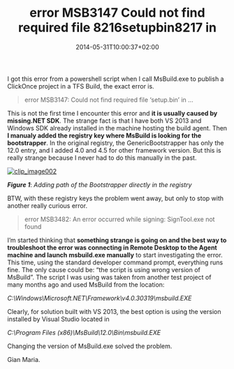 ﻿---
title: "error MSB3147 Could not find required file 8216setupbin8217 in"
description: ""
date: 2014-05-31T10:00:37+02:00
draft: false
tags: [Msbuild,Tfs]
categories: [Team Foundation Server]
---
I got this error from a powershell script when I call MsBuild.exe to publish a ClickOnce project in a TFS Build, the exact error is.

> error MSB3147: Could not find required file ‘setup.bin’ in …

This is not the first time I encounter this error and  **it is usually caused by missing.NET SDK**. The strange fact is that I have both VS 2013 and Windows SDK already installed in the machine hosting the build agent. Then  **I manualy added the registry key where MsBuild is looking for the bootstrapper**. In the original registry, the GenericBootstrapper has only the 12.0 entry, and I added 4.0 and 4.5 for other framework version. But this is really strange because I never had to do this manually in the past.

[![clip_image002](https://www.codewrecks.com/blog/wp-content/uploads/2014/05/clip_image002_thumb.jpg "clip_image002")](https://www.codewrecks.com/blog/wp-content/uploads/2014/05/clip_image002.jpg)

 ***Figure 1***: *Adding path of the Bootstrapper directly in the registry*

BTW, with these registry keys the problem went away, but only to stop with another really curious error.

> error MSB3482: An error occurred while signing: SignTool.exe not found

I’m started thinking that  **something strange is going on and the best way to troubleshoot the error was connecting in Remote Desktop to the Agent machine and launch msbuild.exe manually** to start investigating the error. This time, using the standard developer command prompt, everything runs fine. The only cause could be: “the script is using wrong version of MsBuild”. The script I was using was taken from another test project of many months ago and used MsBuild from the location:

*C:\Windows\Microsoft.NET\Framework\v4.0.30319\msbuild.EXE*

Clearly, for solution built with VS 2013, the best option is using the version installed by Visual Studio located in

*C:\Program Files (x86)\MsBuild\12.0\Bin\msbuild.EXE*

Changing the version of MsBuild.exe solved the problem.

Gian Maria.
